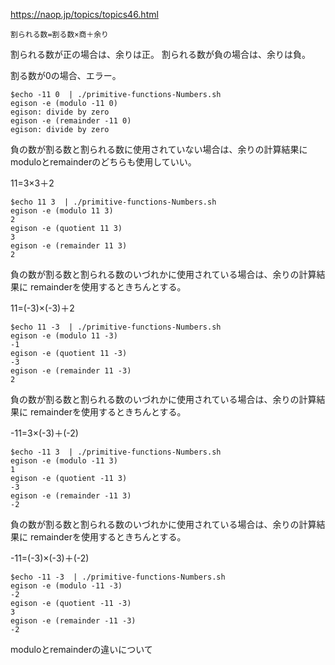 https://naop.jp/topics/topics46.html

```
割られる数=割る数×商＋余り
```

割られる数が正の場合は、余りは正。
割られる数が負の場合は、余りは負。

割る数が0の場合、エラー。

```
$echo -11 0  | ./primitive-functions-Numbers.sh
egison -e (modulo -11 0) 
egison: divide by zero
egison -e (remainder -11 0) 
egison: divide by zero
```

負の数が割る数と割られる数に使用されていない場合は、余りの計算結果に
moduloとremainderのどちらも使用していい。

11=3×3＋2
```
$echo 11 3  | ./primitive-functions-Numbers.sh
egison -e (modulo 11 3) 
2
egison -e (quotient 11 3) 
3
egison -e (remainder 11 3) 
2
```

負の数が割る数と割られる数のいづれかに使用されている場合は、余りの計算結果に
remainderを使用するときちんとする。

11=(-3)×(-3)＋2
```
$echo 11 -3  | ./primitive-functions-Numbers.sh
egison -e (modulo 11 -3) 
-1
egison -e (quotient 11 -3) 
-3
egison -e (remainder 11 -3) 
2
```

負の数が割る数と割られる数のいづれかに使用されている場合は、余りの計算結果に
remainderを使用するときちんとする。

-11=3×(-3)＋(-2)
```
$echo -11 3  | ./primitive-functions-Numbers.sh
egison -e (modulo -11 3) 
1
egison -e (quotient -11 3) 
-3
egison -e (remainder -11 3) 
-2
```

負の数が割る数と割られる数のいづれかに使用されている場合は、余りの計算結果に
remainderを使用するときちんとする。

-11=(-3)×(-3)＋(-2)
```
$echo -11 -3  | ./primitive-functions-Numbers.sh
egison -e (modulo -11 -3) 
-2
egison -e (quotient -11 -3) 
3
egison -e (remainder -11 -3) 
-2
```


moduloとremainderの違いについて

```

```
